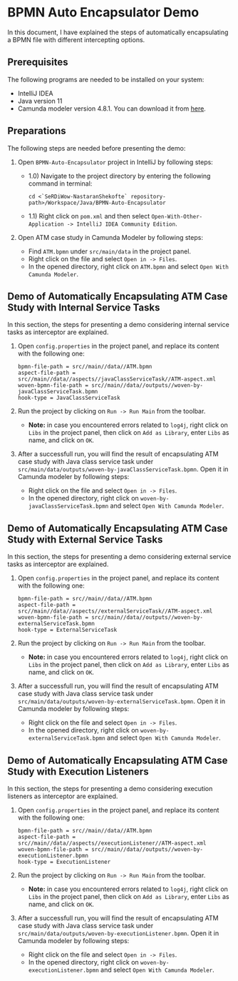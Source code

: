 [--Written by Nastaran Shekfote--]: _

# BPMN Auto Encapsulator Demo

In this document, I have explained the steps of automatically encapsulating a BPMN file with different intercepting options.

[----------------------------------------------------------------------------------------------------------------------------------------]: _
## Prerequisites

The following programs are needed to be installed on your system:
- IntelliJ IDEA 
- Java version 11
- Camunda modeler version 4.8.1. You can download it from [here](https://downloads.camunda.cloud/release/camunda-modeler/4.8.1/).

## Preparations

The following steps are needed before presenting the demo:

1. Open `BPMN-Auto-Encapsulator` project in IntelliJ by following steps:
   - 1.0) Navigate to the project directory by entering the following command in terminal:
   
     ```
     cd <`SeRDiWow-NastaranShekofte` repository-path>/Workspace/Java/BPMN-Auto-Encapsulator
     ```
   - 1.1) Right click on `pom.xml` and then select `Open-With-Other-Application -> IntelliJ IDEA Community Edition`. 

2. Open ATM case study in Camunda Modeler by following steps:
   - Find `ATM.bpmn` under `src/main/data` in the project panel.
   - Right click on the file and select `Open in -> Files`.
   - In the opened directory, right click on `ATM.bpmn` and select `Open With Camunda Modeler`.

## Demo of Automatically Encapsulating ATM Case Study with Internal Service Tasks

In this section, the steps for presenting a demo considering internal service tasks as interceptor are explained.

1. Open `config.properties` in the project panel, and replace its content with the following one:
   ```
   bpmn-file-path = src//main//data//ATM.bpmn
   aspect-file-path = src//main//data//aspects//javaClassServiceTask//ATM-aspect.xml
   woven-bpmn-file-path = src//main//data//outputs//woven-by-javaClassServiceTask.bpmn
   hook-type = JavaClassServiceTask
   ```

2. Run the project by clicking on `Run -> Run Main` from the toolbar. 
      - **Note:** in case you encountered errors related to `log4j`, right click on `Libs` in the project panel, then click on `Add as Library`, enter `Libs` as name, and click on `OK`.

3. After a successfull run, you will find the result of encapsulating ATM case study with Java class service task under `src/main/data/outputs/woven-by-javaClassServiceTask.bpmn`. Open it in Camunda modeler by following steps:
   - Right click on the file and select `Open in -> Files`.
   - In the opened directory, right click on `woven-by-javaClassServiceTask.bpmn` and select `Open With Camunda Modeler`.

[----------------------------------------------------------------------------------------------------------------------------------------]: _
## Demo of Automatically Encapsulating ATM Case Study with External Service Tasks

In this section, the steps for presenting a demo considering external service tasks as interceptor are explained.

1. Open `config.properties` in the project panel, and replace its content with the following one:
   ```
   bpmn-file-path = src//main//data//ATM.bpmn
   aspect-file-path = src//main//data//aspects//externalServiceTask//ATM-aspect.xml
   woven-bpmn-file-path = src//main//data//outputs//woven-by-externalServiceTask.bpmn
   hook-type = ExternalServiceTask
   ```

2. Run the project by clicking on `Run -> Run Main` from the toolbar. 
      - **Note:** in case you encountered errors related to `log4j`, right click on `Libs` in the project panel, then click on `Add as Library`, enter `Libs` as name, and click on `OK`.

3. After a successfull run, you will find the result of encapsulating ATM case study with Java class service task under `src/main/data/outputs/woven-by-externalServiceTask.bpmn`. Open it in Camunda modeler by following steps:
   - Right click on the file and select `Open in -> Files`.
   - In the opened directory, right click on `woven-by-externalServiceTask.bpmn` and select `Open With Camunda Modeler`.

[----------------------------------------------------------------------------------------------------------------------------------------]: _
## Demo of Automatically Encapsulating ATM Case Study with Execution Listeners

In this section, the steps for presenting a demo considering execution listeners as interceptor are explained.

1. Open `config.properties` in the project panel, and replace its content with the following one:
   ```
   bpmn-file-path = src//main//data//ATM.bpmn
   aspect-file-path = src//main//data//aspects//executionListener//ATM-aspect.xml
   woven-bpmn-file-path = src//main//data//outputs//woven-by-executionListener.bpmn
   hook-type = ExecutionListener
   ```

2. Run the project by clicking on `Run -> Run Main` from the toolbar. 
      - **Note:** in case you encountered errors related to `log4j`, right click on `Libs` in the project panel, then click on `Add as Library`, enter `Libs` as name, and click on `OK`.

3. After a successfull run, you will find the result of encapsulating ATM case study with Java class service task under `src/main/data/outputs/woven-by-executionListener.bpmn`. Open it in Camunda modeler by following steps:
   - Right click on the file and select `Open in -> Files`.
   - In the opened directory, right click on `woven-by-executionListener.bpmn` and select `Open With Camunda Modeler`.
